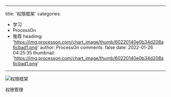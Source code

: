 
---
title: '权限框架'
categories: 
 - 学习
 - ProcessOn
 - 推荐
headimg: 'https://img.processon.com/chart_image/thumb/60220140e0b34d208a6cbad1.png'
author: ProcessOn
comments: false
date: 2022-01-26 04:25:35
thumbnail: 'https://img.processon.com/chart_image/thumb/60220140e0b34d208a6cbad1.png'
---

<div>   
<img class="thumb" alt="权限框架" src="https://img.processon.com/chart_image/thumb/60220140e0b34d208a6cbad1.png" referrerpolicy="no-referrer">
<p>权限管理</p>  
</div>
            